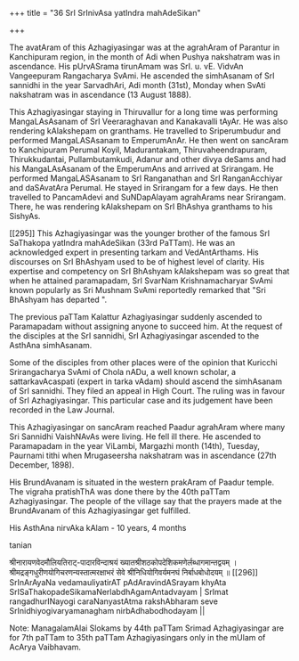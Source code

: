 +++
title = "36 SrI SrInivAsa yatIndra mahAdeSikan"

+++

The avatAram of this Azhagiyasingar was at the agrahAram of Parantur in Kanchipuram region, in the month of Adi when Pushya nakshatram was in ascendance. His pUrvASrama tirunAmam was SrI. u. vE. VidvAn Vangeepuram Rangacharya SvAmi. He ascended the simhAsanam of SrI sannidhi in the year SarvadhAri, Adi month (31st), Monday when SvAti nakshatram was in ascendance (13 August 1888).

This Azhagiyasingar staying in Thiruvallur for a long time was performing MangaLAsAsanam of SrI Veeraraghavan and Kanakavalli tAyAr. He was also rendering kAlakshepam on granthams. He travelled to Sriperumbudur and performed MangaLASAsanam to EmperumAnAr. He then went on sancAram to Kanchipuram Perumal Koyil, Madurantakam, Thiruvaheendrapuram, Thirukkudantai, Pullambutamkudi, Adanur and other divya deSams and had his MangaLAsAsanam of the EmperumAns and arrived at Srirangam. He performed MangaLASAsanam to SrI Ranganathan and SrI RanganAcchiyar and daSAvatAra Perumal. He stayed in Srirangam for a few days. He then travelled to PancamAdevi and SuNDapAlayam agrahArams near Srirangam. There, he was rendering kAlakshepam on SrI BhAshya granthams to his SishyAs.

[[295]] This Azhagiyasingar was the younger brother of the famous SrI SaThakopa yatIndra mahAdeSikan (33rd PaTTam). He was an acknowledged expert in presenting tarkam and VedAntArthams. His discourses on SrI BhAshyam used to be of highest level of clarity. His expertise and competency on SrI BhAshyam kAlakshepam was so great that when he attained paramapadam, SrI SvarNam Krishnamacharyar SvAmi known popularly as Sri Mushnam SvAmi reportedly remarked that "Sri BhAshyam has departed ".

The previous paTTam Kalattur Azhagiyasingar suddenly ascended to Paramapadam without assigning anyone to succeed him. At the request of the disciples at the SrI sannidhi, SrI Azhagiyasingar ascended to the AsthAna simhAsanam.

Some of the disciples from other places were of the opinion that Kuricchi Srirangacharya SvAmi of Chola nADu, a well known scholar, a sattarkavAcaspati (expert in tarka vAdam) should ascend the simhAsanam of SrI sannidhi. They filed an appeal in High Court. The ruling was in favour of SrI Azhagiyasingar. This particular case and its judgement have been recorded in the Law Journal.

This Azhagiyasingar on sancAram reached Paadur agrahAram where many Sri Sannidhi VaishNAvAs were living. He fell ill there. He ascended to Paramapadam in the year ViLambi, Margazhi month (14th), Tuesday, Paurnami tithi when Mrugaseersha nakshatram was in ascendance (27th December, 1898).

His BrundAvanam is situated in the western prakAram of Paadur temple. The vigraha pratishThA was done there by the 40th paTTam Azhagiyasingar. The people of the village say that the prayers made at the BrundAvanam of this Azhagiyasingar get fulfilled.

His AsthAna nirvAka kAlam - 10 years, 4 months

tanian

श्रीनारायणवेदमौलियतिराट्-पादारविन्दाश्रयं ख्यातश्रीशठकोपदेशिकमणेर्लब्धागमान्तद्वयम् ।
श्रीमद्रङ्गधुरीणयोगिचरणन्यस्तात्मरक्षाभरं सेवे श्रीनिधियोगिवर्यमनघं निर्बाधबोधोदयम् ॥
[[296]] SrInArAyaNa vedamauliyatirAT pAdAravindASrayam khyAta SrISaThakopadeSikamaNerlabdhAgamAntadvayam | SrImat rangadhurINayogi caraNanyastAtma rakshAbharam seve SrInidhiyogivaryamanagham nirbAdhabodhodayam ||

Note: ManagalamAlai Slokams by 44th paTTam Srimad Azhagiyasingar are for 7th paTTam to 35th paTTam Azhagiyasingars only in the mUlam of AcArya Vaibhavam.


